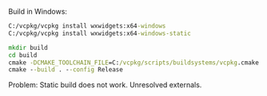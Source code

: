 Build in Windows:

```cmd
C:/vcpkg/vcpkg install wxwidgets:x64-windows
C:/vcpkg/vcpkg install wxwidgets:x64-windows-static

mkdir build
cd build
cmake -DCMAKE_TOOLCHAIN_FILE=C:/vcpkg/scripts/buildsystems/vcpkg.cmake -DVCPKG_TARGET_TRIPLET=x64-windows-static  ..
cmake --build . --config Release
```

Problem: Static build does not work. Unresolved externals.

